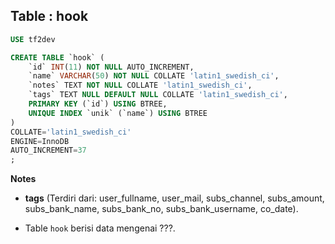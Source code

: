 Table : hook
--------------

```SQL
USE tf2dev

CREATE TABLE `hook` (
	`id` INT(11) NOT NULL AUTO_INCREMENT,
	`name` VARCHAR(50) NOT NULL COLLATE 'latin1_swedish_ci',
	`notes` TEXT NOT NULL COLLATE 'latin1_swedish_ci',
	`tags` TEXT NULL DEFAULT NULL COLLATE 'latin1_swedish_ci',
	PRIMARY KEY (`id`) USING BTREE,
	UNIQUE INDEX `unik` (`name`) USING BTREE
)
COLLATE='latin1_swedish_ci'
ENGINE=InnoDB
AUTO_INCREMENT=37
;
```
__Notes__

+ __tags__ (Terdiri dari: user_fullname, user_mail, subs_channel, subs_amount, subs_bank_name, subs_bank_no, subs_bank_username, co_date).

+ Table `hook` berisi data mengenai ???.


